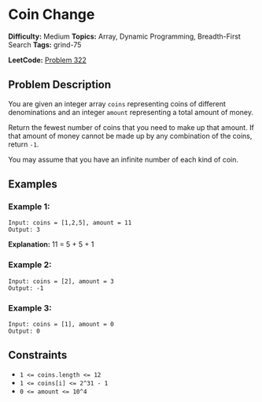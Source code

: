 # Coin Change

**Difficulty:** Medium
**Topics:** Array, Dynamic Programming, Breadth-First Search
**Tags:** grind-75

**LeetCode:** [Problem 322](https://leetcode.com/problems/coin-change/description/)

## Problem Description

You are given an integer array `coins` representing coins of different denominations and an integer `amount` representing a total amount of money.

Return the fewest number of coins that you need to make up that amount. If that amount of money cannot be made up by any combination of the coins, return `-1`.

You may assume that you have an infinite number of each kind of coin.

## Examples

### Example 1:

```
Input: coins = [1,2,5], amount = 11
Output: 3
```

**Explanation:** 11 = 5 + 5 + 1

### Example 2:

```
Input: coins = [2], amount = 3
Output: -1
```

### Example 3:

```
Input: coins = [1], amount = 0
Output: 0
```

## Constraints

- `1 <= coins.length <= 12`
- `1 <= coins[i] <= 2^31 - 1`
- `0 <= amount <= 10^4`
